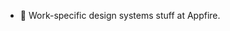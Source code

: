 - 👀 Work-specific design systems stuff at Appfire. 

<!---
mgo-af/mgo-af is a ✨ special ✨ repository because its `README.md` (this file) appears on your GitHub profile.
You can click the Preview link to take a look at your changes.
--->
